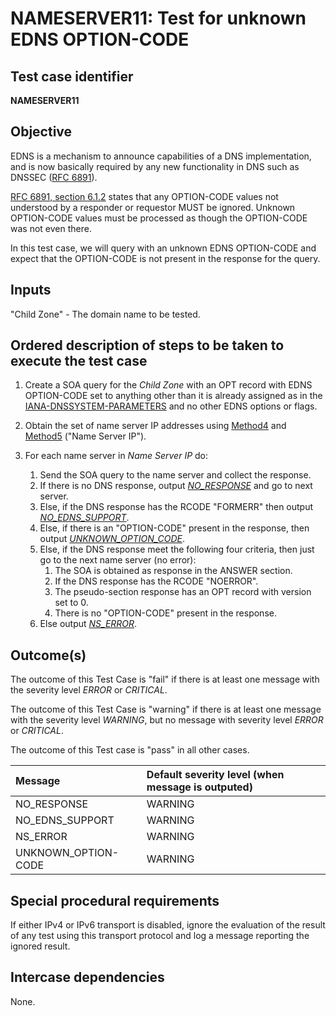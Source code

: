 # NAMESERVER11: Test for unknown EDNS OPTION-CODE

## Test case identifier

**NAMESERVER11** 


## Objective

EDNS is a mechanism to announce capabilities of a DNS implementation,
and is now basically required by any new functionality in DNS such as
DNSSEC ([RFC 6891]).

[RFC 6891, section 6.1.2] states that any OPTION-CODE values not understood by a
responder or requestor MUST be ignored. Unknown OPTION-CODE values must be
processed as though the OPTION-CODE was not even there.

In this test case, we will query  with an unknown EDNS OPTION-CODE and expect
that the OPTION-CODE is not present in the response for the query.

## Inputs

"Child Zone" - The domain name to be tested.

## Ordered description of steps to be taken to execute the test case

1. Create a SOA query for the *Child Zone* with an OPT record with 
   EDNS OPTION-CODE set to anything other than it is already assigned as in the
[IANA-DNSSYSTEM-PARAMETERS] and no other EDNS options or flags.

2. Obtain the set of name server IP addresses using [Method4] and [Method5]
   ("Name Server IP").

3. For each name server in *Name Server IP* do:

	1. Send the SOA query to the name server and collect the response.
	2. If there is no DNS response, output *[NO_RESPONSE]* and go to
	next server.
	3. Else, if the DNS response has the RCODE "FORMERR" then output
      	*[NO_EDNS_SUPPORT]*.
	4. Else, if there is an "OPTION-CODE" present in the response, then
	output *[UNKNOWN_OPTION_CODE]*. 
	5. Else, if the DNS response meet the following four criteria,
      	then just go to the next name server (no error):
		1. The SOA is obtained as response in the ANSWER section.
		2. If the DNS response has the RCODE "NOERROR".
		3. The pseudo-section response has an OPT record with version set to 0.
		4. There is no "OPTION-CODE" present in the response.
	6. Else output *[NS_ERROR]*.
 
## Outcome(s)

The outcome of this Test Case is "fail" if there is at least one message
with the severity level *ERROR* or *CRITICAL*.

The outcome of this Test Case is "warning" if there is at least one message
with the severity level *WARNING*, but no message with severity level
*ERROR* or *CRITICAL*.

The outcome of this Test case is "pass" in all other cases.

Message                           | Default severity level (when message is outputed)
:---------------------------------|:--------------------------------------------------
NO_RESPONSE                       | WARNING
NO_EDNS_SUPPORT                   | WARNING
NS_ERROR			  | WARNING     
UNKNOWN_OPTION-CODE		  | WARNING     

## Special procedural requirements

If either IPv4 or IPv6 transport is disabled, ignore the evaluation of the
result of any test using this transport protocol and log a message reporting
the ignored result.

## Intercase dependencies

None.

[RFC 6891]: https://tools.ietf.org/html/rfc6891
[RFC 6891, section 6.1.2]: https://tools.ietf.org/html/rfc6891#section-6.1.2
[IANA-DNSSYSTEM-PARAMETERS]: https://www.iana.org/assignments/dns-parameters/dns-parameters.xhtml#dns-parameters-11
[Method4]: ../Methods.md#method-4-delegation-name-server-addresses
[Method5]: ../Methods.md#method-5-in-zone-addresses-records-of-name-servers
[NO_RESPONSE]: #outcomes
[NO_EDNS_SUPPORT]: #outcomes
[NS_ERROR]: #outcomes
[UNKNOWN_OPTION_CODE]: #outcomes
